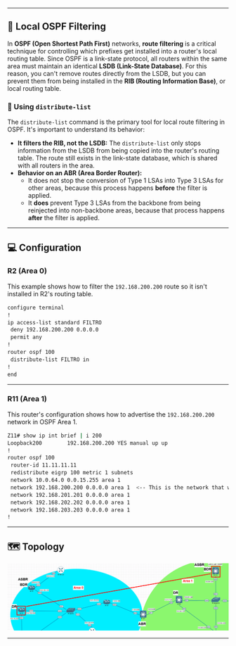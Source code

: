 -----

## 📄 Local OSPF Filtering

In **OSPF (Open Shortest Path First)** networks, **route filtering** is a critical technique for controlling which prefixes get installed into a router's local routing table. Since OSPF is a link-state protocol, all routers within the same area must maintain an identical **LSDB (Link-State Database)**. For this reason, you can't remove routes directly from the LSDB, but you can prevent them from being installed in the **RIB (Routing Information Base)**, or local routing table.

### 📝 Using `distribute-list`

The `distribute-list` command is the primary tool for local route filtering in OSPF. It's important to understand its behavior:

  * **It filters the RIB, not the LSDB:** The `distribute-list` only stops information from the LSDB from being copied into the router's routing table. The route still exists in the link-state database, which is shared with all routers in the area.
  * **Behavior on an ABR (Area Border Router):**
      * It does not stop the conversion of Type 1 LSAs into Type 3 LSAs for other areas, because this process happens **before** the filter is applied.
      * It **does** prevent Type 3 LSAs from the backbone from being reinjected into non-backbone areas, because that process happens **after** the filter is applied.

-----

## 💻 Configuration

### **R2** (Area 0)

This example shows how to filter the `192.168.200.200` route so it isn't installed in R2's routing table.

```bash
configure terminal
!
ip access-list standard FILTRO
 deny 192.168.200.200 0.0.0.0
 permit any
!
router ospf 100
 distribute-list FILTRO in
!
end
```

-----

### **R11** (Area 1)

This router's configuration shows how to advertise the `192.168.200.200` network in OSPF Area 1.

```bash
Z11# show ip int brief | i 200
Loopback200        192.168.200.200 YES manual up up
!
router ospf 100
 router-id 11.11.11.11
 redistribute eigrp 100 metric 1 subnets
 network 10.0.64.0 0.0.15.255 area 1
 network 192.168.200.200 0.0.0.0 area 1  <-- This is the network that will be filtered on R2
 network 192.168.201.201 0.0.0.0 area 1
 network 192.168.202.202 0.0.0.0 area 1
 network 192.168.203.203 0.0.0.0 area 1
!
```

-----

## 🗺️ Topology

![Lab 1 Topology](../Diagrams/distribute_list.png)

-----
